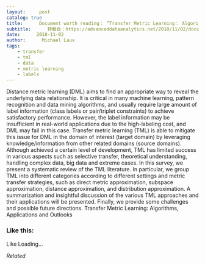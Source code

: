 ```yaml
---
layout:     post
catalog: true
title:      Document worth reading： “Transfer Metric Learning： Algorithms, Applications and Outlooks”
subtitle:      转载自：https://advanceddataanalytics.net/2018/11/02/document-worth-reading-transfer-metric-learning-algorithms-applications-and-outlooks/
date:      2018-11-02
author:      Michael Laux
tags:
    - transfer
    - tml
    - data
    - metric learning
    - labels
---
```


Distance metric learning (DML) aims to find an appropriate way to reveal the underlying data relationship. It is critical in many machine learning, pattern recognition and data mining algorithms, and usually require large amount of label information (class labels or pair/triplet constraints) to achieve satisfactory performance. However, the label information may be insufficient in real-world applications due to the high-labeling cost, and DML may fail in this case. Transfer metric learning (TML) is able to mitigate this issue for DML in the domain of interest (target domain) by leveraging knowledge/information from other related domains (source domains). Although achieved a certain level of development, TML has limited success in various aspects such as selective transfer, theoretical understanding, handling complex data, big data and extreme cases. In this survey, we present a systematic review of the TML literature. In particular, we group TML into different categories according to different settings and metric transfer strategies, such as direct metric approximation, subspace approximation, distance approximation, and distribution approximation. A summarization and insightful discussion of the various TML approaches and their applications will be presented. Finally, we provide some challenges and possible future directions. Transfer Metric Learning: Algorithms, Applications and Outlooks





### Like this:

Like Loading...


*Related*

